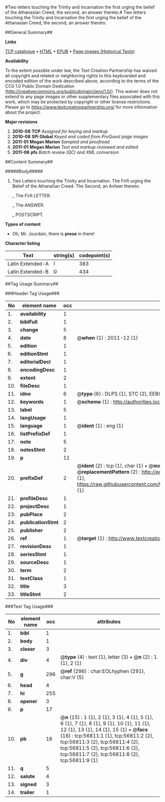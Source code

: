 #Two letters touching the Trinity and Incarnation the first urging the belief of the Athanasian Creed, the second, an answer thereto.#
Two letters touching the Trinity and Incarnation the first urging the belief of the Athanasian Creed, the second, an answer thereto.

##General Summary##

**Links**

[TCP catalogue](http://www.ota.ox.ac.uk/tcp/)  • 
[HTML](http://tei.it.ox.ac.uk/tcp/Texts-HTML/free/A64/A64025.html)  • 
[EPUB](http://tei.it.ox.ac.uk/tcp/Texts-EPUB/free/A64/A64025.epub) • 
[Page images (Historical Texts)](https://historicaltexts.jisc.ac.uk/eebo-12242154e)

**Availability**

To the extent possible under law, the Text Creation Partnership has waived all copyright and related or neighboring rights to this keyboarded and encoded edition of the work described above, according to the terms of the CC0 1.0 Public Domain Dedication (http://creativecommons.org/publicdomain/zero/1.0/). This waiver does not extend to any page images or other supplementary files associated with this work, which may be protected by copyright or other license restrictions. Please go to https://www.textcreationpartnership.org/ for more information about the project.

**Major revisions**

1. __2010-08__ __TCP__ *Assigned for keying and markup*
1. __2010-08__ __SPi Global__ *Keyed and coded from ProQuest page images*
1. __2011-01__ __Megan Marion__ *Sampled and proofread*
1. __2011-01__ __Megan Marion__ *Text and markup reviewed and edited*
1. __2011-06__ __pfs__ *Batch review (QC) and XML conversion*

##Content Summary##

#####Body#####

1. Two Letters touching the Trinity and Incarnation. The Firſt urging the Belief of the Athanaſian Creed. The Second, an Anſwer thereto.

    _ The Firſt LETTER.

    _ The ANSWER.

    _ POSTSCRIPT.

**Types of content**

  * Oh, Mr. Jourdain, there is **prose** in there!

**Character listing**


|Text|string(s)|codepoint(s)|
|---|---|---|
|Latin Extended-A|ſ|383|
|Latin Extended-B|Ʋ|434|

##Tag Usage Summary##

###Header Tag Usage###

|No|element name|occ|attributes|
|---|---|---|---|
|1.|__availability__|1||
|2.|__biblFull__|1||
|3.|__change__|5||
|4.|__date__|8| @__when__ (1) : 2011-12 (1)|
|5.|__edition__|1||
|6.|__editionStmt__|1||
|7.|__editorialDecl__|1||
|8.|__encodingDesc__|1||
|9.|__extent__|2||
|10.|__fileDesc__|1||
|11.|__idno__|6| @__type__ (6) : DLPS (1), STC (2), EEBO-CITATION (1), OCLC (1), VID (1)|
|12.|__keywords__|1| @__scheme__ (1) : http://authorities.loc.gov/ (1)|
|13.|__label__|5||
|14.|__langUsage__|1||
|15.|__language__|1| @__ident__ (1) : eng (1)|
|16.|__listPrefixDef__|1||
|17.|__note__|5||
|18.|__notesStmt__|2||
|19.|__p__|11||
|20.|__prefixDef__|2| @__ident__ (2) : tcp (1), char (1)  •  @__matchPattern__ (2) : ([0-9\-]+):([0-9IVX]+) (1), (.+) (1)  •  @__replacementPattern__ (2) : http://eebo.chadwyck.com/downloadtiff?vid=$1&page=$2 (1), https://raw.githubusercontent.com/textcreationpartnership/Texts/master/tcpchars.xml#$1 (1)|
|21.|__profileDesc__|1||
|22.|__projectDesc__|1||
|23.|__pubPlace__|2||
|24.|__publicationStmt__|2||
|25.|__publisher__|2||
|26.|__ref__|1| @__target__ (1) : http://www.textcreationpartnership.org/docs/. (1)|
|27.|__revisionDesc__|1||
|28.|__seriesStmt__|1||
|29.|__sourceDesc__|1||
|30.|__term__|2||
|31.|__textClass__|1||
|32.|__title__|3||
|33.|__titleStmt__|2||


###Text Tag Usage###

|No|element name|occ|attributes|
|---|---|---|---|
|1.|__bibl__|1||
|2.|__body__|1||
|3.|__closer__|3||
|4.|__div__|4| @__type__ (4) : text (1), letter (3)  •  @__n__ (2) : 1 (1), 2 (1)|
|5.|__g__|296| @__ref__ (296) : char:EOLhyphen (291), char:V (5)|
|6.|__head__|4||
|7.|__hi__|255||
|8.|__opener__|3||
|9.|__p__|17||
|10.|__pb__|16| @__n__ (15) : 1 (1), 2 (1), 3 (1), 4 (1), 5 (1), 6 (1), 7 (1), 8 (1), 9 (1), 10 (1), 11 (1), 12 (1), 13 (1), 14 (1), 15 (1)  •  @__facs__ (16) : tcp:56811:1 (1), tcp:56811:2 (2), tcp:56811:3 (2), tcp:56811:4 (2), tcp:56811:5 (2), tcp:56811:6 (2), tcp:56811:7 (2), tcp:56811:8 (2), tcp:56811:9 (1)|
|11.|__q__|5||
|12.|__salute__|4||
|13.|__signed__|3||
|14.|__trailer__|1||
